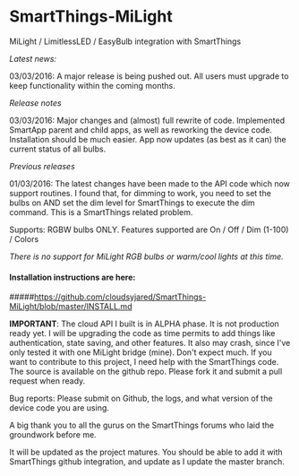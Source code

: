 # SmartThings-MiLight
MiLight / LimitlessLED / EasyBulb integration with SmartThings

*Latest news:*

03/03/2016: A major release is being pushed out. All users must upgrade to keep functionality within the coming months.

*Release notes*

03/03/2016: Major changes and (almost) full rewrite of code. Implemented SmartApp parent and child apps, as well as reworking the device code. Installation should be much easier. App now updates (as best as it can) the current status of all bulbs.

*Previous releases*

01/03/2016: The latest changes have been made to the API code which now support routines. I found that, for dimming to work, you need to set the bulbs on AND set the dim level for SmartThings to execute the dim command. This is a SmartThings related problem.

Supports: RGBW bulbs ONLY. Features supported are On / Off / Dim (1-100) / Colors

*There is no support for MiLight RGB bulbs or warm/cool lights at this time.*

#### Installation instructions are here: 
#####https://github.com/cloudsyjared/SmartThings-MiLight/blob/master/INSTALL.md


**IMPORTANT**: The cloud API I built is in ALPHA phase. It is not production ready yet. I will be upgrading the code as time permits to add things like authentication, state saving, and other features. It also may crash, since I've only tested it with one MiLight bridge (mine). Don't expect much. If you want to contribute to this project, I need help with the SmartThings code. The source is available on the github repo. Please fork it and submit a pull request when ready.

Bug reports: Please submit on Github, the logs, and what version of the device code you are using.

A big thank you to all the gurus on the SmartThings forums who laid the groundwork before me.

It will be updated as the project matures. You should be able to add it with SmartThings github integration, and update as I update the master branch.
